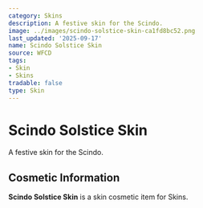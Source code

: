 ```yaml
---
category: Skins
description: A festive skin for the Scindo.
image: ../images/scindo-solstice-skin-ca1fd8bc52.png
last_updated: '2025-09-17'
name: Scindo Solstice Skin
source: WFCD
tags:
- Skin
- Skins
tradable: false
type: Skin
---
```


# Scindo Solstice Skin

A festive skin for the Scindo.

## Cosmetic Information

**Scindo Solstice Skin** is a skin cosmetic item for Skins.


